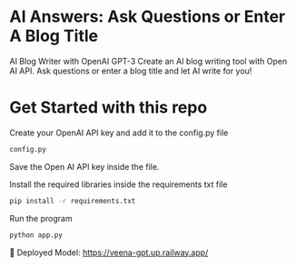 # AI Answers: Ask Questions or Enter A Blog Title

AI Blog Writer with OpenAI GPT-3
Create an AI blog writing tool with Open AI API. 
Ask questions or enter a blog title and let AI write for you!

# Get Started with this repo
Create your OpenAI API key and add it to the config.py file

```sh
config.py
```
Save the Open AI API key inside the file.

Install the required libraries inside the requirements txt file

``` sh
pip install -r requirements.txt
```

Run the program

```sh
python app.py
```

🔗 Deployed Model: https://veena-gpt.up.railway.app/
